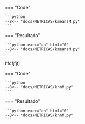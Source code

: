 === "Code"

    ```python
    --8<-- "docs/METRICAS/kmeansM.py"
    ``` 
=== "Resultado"

    ```python exec="on" html="0"
    --8<-- "docs/METRICAS/kmeansM.py"
    ```

hfcfjfjfj

=== "Code"

    ```python
    --8<-- "docs/METRICAS/knnM.py"
    ``` 
=== "Resultado"

    ```python exec="on" html="0"
    --8<-- "docs/METRICAS/knnM.py"
    ```
